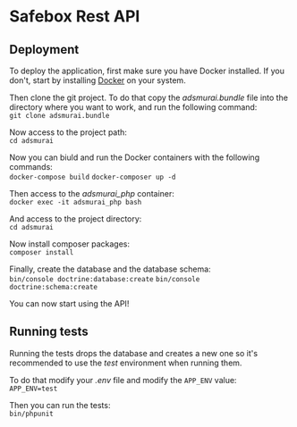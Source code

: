 
# Safebox Rest API

## Deployment
To deploy the application, first make sure you have Docker installed. If you don't, start by installing [Docker](https://docs.docker.com/install/ "Docker") on your system.

Then clone the git project. To do that copy the *adsmurai.bundle* file into the directory where you want to work, and run the following command:  
`git clone adsmurai.bundle`

Now access to the project path:  
`cd adsmurai`

Now you can biuld and run the Docker containers with the following commands:  
`docker-compose build`
`docker-composer up -d`

Then access to the *adsmurai_php* container:  
`docker exec -it adsmurai_php bash`

And access to the project directory:  
`cd adsmurai`

Now install composer packages:  
`composer install`

Finally, create the database and the database schema:  
`bin/console doctrine:database:create`
`bin/console doctrine:schema:create`

You can now start using the API!

## Running tests
Running the tests drops the database and creates a new one so it's recommended to use the *test* environment when running them.

To do that modify your *.env* file and modify the `APP_ENV` value:  
`APP_ENV=test`

Then you can run the tests:  
`bin/phpunit`
